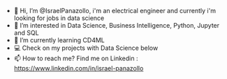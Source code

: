 - 👋 Hi, I’m @IsraelPanazollo, i'm an electrical engineer and currently i'm looking for jobs in data science
- 👀 I’m interested in Data Science, Business Intelligence, Python, Jupyter and SQL 
- 🌱 I’m currently learning CD4ML
- :computer: Check on my projects with Data Science below
- 📫 How to reach me? Find me on Linkedin : https://www.linkedin.com/in/israel-panazollo

<!---
IsraelPanazollo/IsraelPanazollo is a ✨ special ✨ repository because its `README.md` (this file) appears on your GitHub profile.
You can click the Preview link to take a look at your changes.
--->
